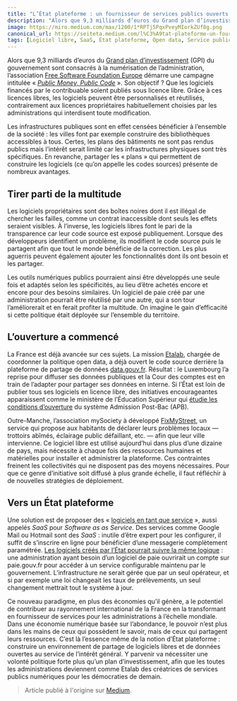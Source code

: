 ```yaml
---
title: "L’État plateforme : un fournisseur de services publics ouverts ?"
description: "Alors que 9,3 milliards d’euros du Grand plan d’investissement (GPI) du gouvernement sont consacrés à la numérisation de l’administration, l’association Free Software Foundation Europe démarre une campagne intitulée « Public Money, Public Code »."
image: https://miro.medium.com/max/1200/1*RPTj5PqxPveyMIorkZUf8g.png
canonical_url: https://seiteta.medium.com/l%C3%A9tat-plateforme-un-fournisseur-de-services-publics-ouverts-7d9a5f87c4ba
tags: [Logiciel libre, SaaS, État plateforme, Open data, Service public]
---
```


Alors que 9,3 milliards d’euros du [Grand plan d’investissement](http://www.gouvernement.fr/grand-plan-d-investissement-57-milliards-d-euros-d-investissement-public-sur-le-quinquennat) (GPI) du gouvernement sont consacrés à la numérisation de l’administration, l’association [Free Software Foundation Europe](https://fsfe.org/) démarre une campagne intitulée « *[Public Money, Public Code](https://publiccode.eu/fr/)* ». Son objectif ? Que les logiciels financés par le contribuable soient publiés sous licence libre. Grâce à ces licences libres, les logiciels peuvent être personnalisés et réutilisés, contrairement aux licences propriétaires habituellement choisies par les administrations qui interdisent toute modification.

Les infrastructures publiques sont en effet censées bénéficier à l’ensemble de la société : les villes font par exemple construire des bibliothèques accessibles à tous. Certes, les plans des bâtiments ne sont pas rendus publics mais l’intérêt serait limité car les infrastructures physiques sont très spécifiques. En revanche, partager les « plans » qui permettent de construire les logiciels (ce qu’on appelle les codes sources) présente de nombreux avantages.

## Tirer parti de la multitude

Les logiciels propriétaires sont des boîtes noires dont il est illégal de chercher les failles, comme un contrat inaccessible dont seuls les effets seraient visibles. À l’inverse, les logiciels libres font le pari de la transparence car leur code source est exposé publiquement. Lorsque des développeurs identifient un problème, ils modifient le code source puis le partagent afin que tout le monde bénéficie de la correction. Les plus aguerris peuvent également ajouter les fonctionnalités dont ils ont besoin et les partager.

Les outils numériques publics pourraient ainsi être développés une seule fois et adaptés selon les spécificités, au lieu d’être achetés encore et encore pour des besoins similaires. Un logiciel de paie créé par une administration pourrait être réutilisé par une autre, qui a son tour l’améliorerait et en ferait profiter la multitude. On imagine le gain d’efficacité si cette politique était déployée sur l’ensemble du territoire.

## L’ouverture a commencé

La France est déjà avancée sur ces sujets. La mission [Etalab](https://www.etalab.gouv.fr/qui-sommes-nous), chargée de coordonner la politique open data, a déjà ouvert le code source derrière la plateforme de partage de données [data.gouv.fr](http://www.data.gouv.fr/fr/). Résultat : le Luxembourg l’a reprise pour diffuser ses données publiques et la Cour des comptes est en train de l’adapter pour partager ses données en interne. Si l’État est loin de publier tous ses logiciels en licence libre, des initiatives encourageantes apparaissent comme le ministère de l’Éducation Supérieur qui [étudie les conditions d’ouverture](https://www.etalab.gouv.fr/openapb-remise-et-publication-du-rapport-detalab-sur-les-conditions-douverture-dadmission-post-bac) du système Admission Post-Bac (APB).

Outre-Manche, l’association mySociety à développé [FixMyStreet](https://www.fixmystreet.com/), un service qui propose aux habitants de déclarer leurs problèmes locaux — trottoirs abîmés, éclairage public défaillant, etc. — afin que leur ville intervienne. Ce logiciel libre est utilisé aujourd’hui dans plus d’une dizaine de pays, mais nécessite à chaque fois des ressources humaines et matérielles pour installer et administrer la plateforme. Ces contraintes freinent les collectivités qui ne disposent pas des moyens nécessaires. Pour que ce genre d’initiative soit diffusé à plus grande échelle, il faut réfléchir à de nouvelles stratégies de déploiement.

## Vers un État plateforme

Une solution est de proposer des « [logiciels en tant que service](https://fr.wikipedia.org/wiki/Logiciel_en_tant_que_service) », aussi appelés *SaaS* pour *Software as as Service*. Des services comme Google Mail ou Hotmail sont des *SaaS* : inutile d’être expert pour les configurer, il suffit de s’inscrire en ligne pour bénéficier d’une messagerie complètement paramétrée. [Les logiciels créés par l’État pourrait suivre la même logique](https://medium.com/l-%C3%A2ge-de-la-multitude/num%C3%A9rique-et-administration-l-effondrement-des-cath%C3%A9drales-670ee583ddd) : une administration ayant besoin d’un logiciel de paie ouvrirait un compte sur paie.gouv.fr pour accéder à un service configurable maintenu par le gouvernement. L’infrastructure ne serait gérée que par un seul opérateur, et si par exemple une loi changeait les taux de prélèvements, un seul changement mettrait tout le système à jour.

Ce nouveau paradigme, en plus des économies qu’il génère, a le potentiel de contribuer au rayonnement international de la France en la transformant en fournisseur de services pour les administrations à l’échelle mondiale. Dans une économie numérique basée sur l’abondance, le pouvoir n’est plus dans les mains de ceux qui possèdent le savoir, mais de ceux qui partagent leurs ressources. C’est là l’essence même de la notion d’État plateforme : construire un environnement de partage de logiciels libres et de données ouvertes au service de l’intérêt général. Y parvenir va nécessiter une volonté politique forte plus qu’un plan d’investissement, afin que les toutes les administrations deviennent comme Etalab des créatrices de services publics numériques pour les démocraties de demain.

> Article publié à l'origine sur [Medium](https://seiteta.medium.com/l%C3%A9tat-plateforme-un-fournisseur-de-services-publics-ouverts-7d9a5f87c4ba).
